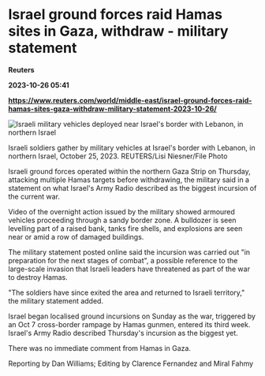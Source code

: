 # Israel ground forces raid Hamas sites in Gaza, withdraw - military statement
**Reuters**

**2023-10-26 05:41**

**https://www.reuters.com/world/middle-east/israel-ground-forces-raid-hamas-sites-gaza-withdraw-military-statement-2023-10-26/**

![Israeli military vehicles deployed near Israel's border with Lebanon, in northern Israel](https://www.reuters.com/resizer/4E3a-DafRv1QFjN90EA0O_kSDOE=/1920x0/filters:quality(80)/cloudfront-us-east-2.images.arcpublishing.com/reuters/S4C3VIE4RRJTNGR43DOZ6DARMU.jpg)

Israeli soldiers gather by military vehicles at Israel's border with Lebanon, in northern Israel, October 25, 2023. REUTERS/Lisi Niesner/File Photo

Israeli ground forces operated within the northern Gaza Strip on Thursday, attacking multiple Hamas targets before withdrawing, the military said in a statement on what Israel's Army Radio described as the biggest incursion of the current war.

Video of the overnight action issued by the military showed armoured vehicles proceeding through a sandy border zone. A bulldozer is seen levelling part of a raised bank, tanks fire shells, and explosions are seen near or amid a row of damaged buildings.

The military statement posted online said the incursion was carried out "in preparation for the next stages of combat", a possible reference to the large-scale invasion that Israeli leaders have threatened as part of the war to destroy Hamas.

"The soldiers have since exited the area and returned to Israeli territory," the military statement added.

Israel began localised ground incursions on Sunday as the war, triggered by an Oct 7 cross-border rampage by Hamas gunmen, entered its third week. Israel's Army Radio described Thursday's incursion as the biggest yet.

There was no immediate comment from Hamas in Gaza.

Reporting by Dan Williams; Editing by Clarence Fernandez and Miral Fahmy